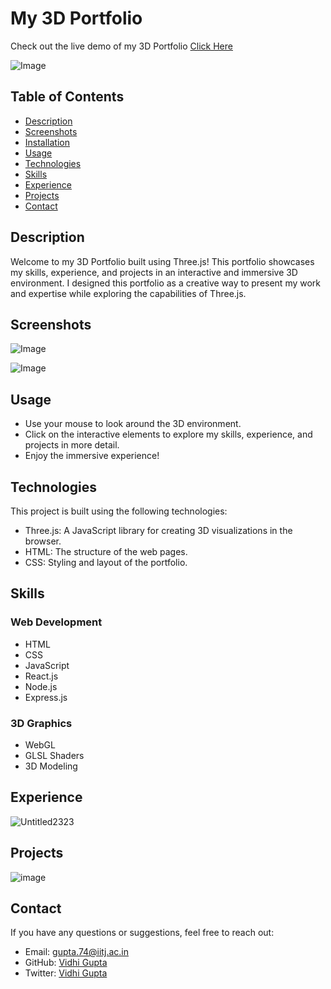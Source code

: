 # My 3D Portfolio

Check out the live demo of my 3D Portfolio [Click Here](https://vidhigupta.netlify.app/)

![Image](https://github.com/vidhihihihihi/3d_portfolio/assets/92211866/f83bcb0c-1a53-4020-b40a-9197e4ec373d)


## Table of Contents

- [Description](#description)
- [Screenshots](#screenshots)
- [Installation](#installation)
- [Usage](#usage)
- [Technologies](#technologies)
- [Skills](#skills)
- [Experience](#experience)
- [Projects](#projects)
- [Contact](#contact)

## Description

Welcome to my 3D Portfolio built using Three.js! This portfolio showcases my skills, experience, and projects in an interactive and immersive 3D environment. I designed this portfolio as a creative way to present my work and expertise while exploring the capabilities of Three.js.



## Screenshots

![Image](https://github.com/vidhihihihihi/3d_portfolio/assets/92211866/a23b260a-a7a6-4c85-82fd-e63ccb3e1836)

![Image](https://github.com/vidhihihihihi/3d_portfolio/assets/92211866/c845e493-2284-4760-b6a2-daf86a64d35e)


## Usage

- Use your mouse to look around the 3D environment.
- Click on the interactive elements to explore my skills, experience, and projects in more detail.
- Enjoy the immersive experience!

## Technologies

This project is built using the following technologies:

- Three.js: A JavaScript library for creating 3D visualizations in the browser.
- HTML: The structure of the web pages.
- CSS: Styling and layout of the portfolio.

## Skills

### Web Development

- HTML
- CSS
- JavaScript
- React.js
- Node.js
- Express.js

### 3D Graphics



- WebGL
- GLSL Shaders
- 3D Modeling

## Experience

![Untitled2323](https://github.com/vidhihihihihi/3d_portfolio/assets/92211866/e249f595-e73a-42b4-8792-9b4490eafea4)

## Projects

![image](https://github.com/vidhihihihihi/3d_portfolio/assets/92211866/bce97fce-d864-4da6-a77e-e8d555ad4677)


## Contact

If you have any questions or suggestions, feel free to reach out:

- Email: gupta.74@iitj.ac.in
- GitHub: [Vidhi Gupta](https://github.com/vidhihihihihi)
- Twitter: [Vidhi Gupta](https://twitter.com/vidhihihihihihi)

